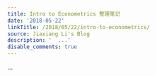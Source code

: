 ```yaml
---
title: Intro to Econometrics 整理笔记
date: '2018-05-22'
linkTitle: /2018/05/22/intro-to-econometrics/
source: Jiaxiang Li's Blog
description: '  ...'
disable_comments: true
---
```

  ...